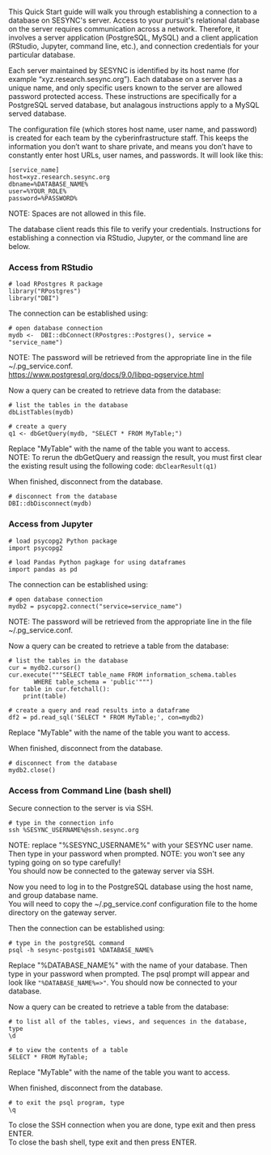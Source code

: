 This Quick Start guide will walk you through establishing a connection
to a database on SESYNC's server. Access to your pursuit's relational
database on the server requires communication across a network.
Therefore, it involves a server application (PostgreSQL, MySQL) and a
client application (RStudio, Jupyter, command line, etc.), and
connection credentials for your particular database.

Each server maintained by SESYNC is identified by its host name (for
example “xyz.research.sesync.org”). Each database on a server has a
unique name, and only specific users known to the server are allowed
password protected access. These instructions are specifically for a
PostgreSQL served database, but analagous instructions apply to a MySQL
served database.

The configuration file (which stores host name, user name, and password)
is created for each team by the cyberinfrastructure staff. This keeps
the information you don’t want to share private, and means you don’t
have to constantly enter host URLs, user names, and passwords. It will
look like this:

    [service_name]
    host=xyz.research.sesync.org
    dbname=%DATABASE_NAME%
    user=%YOUR_ROLE%
    password=%PASSWORD%

NOTE: Spaces are not allowed in this file.

The database client reads this file to verify your credentials.
Instructions for establishing a connection via RStudio, Jupyter, or the
command line are below.

### Access from RStudio

    # load RPostgres R package
    library("RPostgres")
    library("DBI")

The connection can be established using:

    # open database connection 
    mydb <-  DBI::dbConnect(RPostgres::Postgres(), service = "service_name")

NOTE: The password will be retrieved from the appropriate line in the
file ~/.pg\_service.conf.  
<https://www.postgresql.org/docs/9.0/libpq-pgservice.html>

Now a query can be created to retrieve data from the database:

    # list the tables in the database
    dbListTables(mydb)

    # create a query
    q1 <- dbGetQuery(mydb, "SELECT * FROM MyTable;")

Replace "MyTable" with the name of the table you want to access.  
NOTE: To rerun the dbGetQuery and reassign the result, you must first
clear the existing result using the following code: `dbClearResult(q1)`

When finished, disconnect from the database.

    # disconnect from the database
    DBI::dbDisconnect(mydb)

### Access from Jupyter

    # load psycopg2 Python package
    import psycopg2

    # load Pandas Python pagkage for using dataframes
    import pandas as pd

The connection can be established using:

    # open database connection 
    mydb2 = psycopg2.connect("service=service_name")

NOTE: The password will be retrieved from the appropriate line in the
file ~/.pg\_service.conf.

Now a query can be created to retrieve a table from the database:

    # list the tables in the database
    cur = mydb2.cursor()
    cur.execute("""SELECT table_name FROM information_schema.tables
           WHERE table_schema = 'public'""")
    for table in cur.fetchall():
        print(table)

    # create a query and read results into a dataframe
    df2 = pd.read_sql('SELECT * FROM MyTable;', con=mydb2)

Replace "MyTable" with the name of the table you want to access.

When finished, disconnect from the database.

    # disconnect from the database
    mydb2.close()

### Access from Command Line (bash shell)

Secure connection to the server is via SSH.

    # type in the connection info
    ssh %SESYNC_USERNAME%@ssh.sesync.org

NOTE: replace "%SESYNC\_USERNAME%" with your SESYNC user name.  
Then type in your password when prompted. NOTE: you won't see any typing
going on so type carefully!  
You should now be connected to the gateway server via SSH.

Now you need to log in to the PostgreSQL database using the host name,
and group database name.  
You will need to copy the ~/.pg\_service.conf configuration file to the
home directory on the gateway server.

Then the connection can be established using:

    # type in the postgreSQL command 
    psql -h sesync-postgis01 %DATABASE_NAME% 

Replace "%DATABASE\_NAME%" with the name of your database. Then type in
your password when prompted. The psql prompt will appear and look like
`"%DATABASE_NAME%=>"`. You should now be connected to your database.

Now a query can be created to retrieve a table from the database:

    # to list all of the tables, views, and sequences in the database, type 
    \d

    # to view the contents of a table 
    SELECT * FROM MyTable;

Replace "MyTable" with the name of the table you want to access.

When finished, disconnect from the database.

    # to exit the psql program, type 
    \q

To close the SSH connection when you are done, type exit and then press
ENTER.  
To close the bash shell, type exit and then press ENTER.
